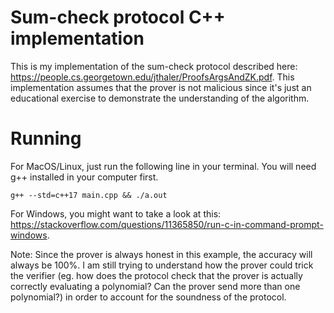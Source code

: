 # Sum-check protocol C++ implementation
This is my implementation of the sum-check protocol described here: https://people.cs.georgetown.edu/jthaler/ProofsArgsAndZK.pdf. This implementation assumes that the prover is not malicious since it's just an educational exercise to demonstrate the understanding of the algorithm.

# Running
For MacOS/Linux, just run the following line in your terminal. You will need g++ installed in your computer first.

    g++ --std=c++17 main.cpp && ./a.out

For Windows, you might want to take a look at this: https://stackoverflow.com/questions/11365850/run-c-in-command-prompt-windows.

Note: Since the prover is always honest in this example, the accuracy will always be 100%. I am still trying to understand how the prover could trick the verifier (eg. how does the protocol check that the prover is actually correctly evaluating a polynomial? Can the prover send more than one polynomial?) in order to account for the soundness of the protocol.


